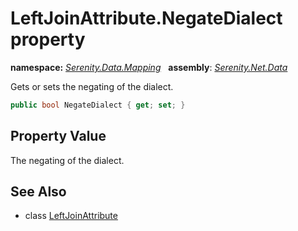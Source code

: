 # LeftJoinAttribute.NegateDialect property
**namespace:** *[Serenity.Data.Mapping](../../README.md#serenity.data.mapping-namespace)*   **assembly**: *[Serenity.Net.Data](../../README.md)*

Gets or sets the negating of the dialect.

```csharp
public bool NegateDialect { get; set; }
```

## Property Value

The negating of the dialect.

## See Also

* class [LeftJoinAttribute](../LeftJoinAttribute.md)